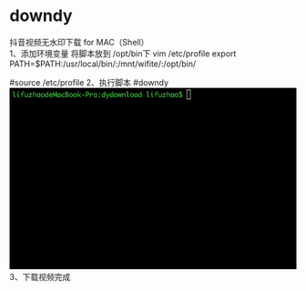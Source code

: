 # downdy
抖音视频无水印下载 for MAC（Shell）
</br>
1、添加环境变量
将脚本放到 /opt/bin下
vim /etc/profile
export PATH=$PATH:/usr/local/bin/:/mnt/wifite/:/opt/bin/

#source /etc/profile
2、执行脚本
#downdy
![image](https://github.com/zgwdg/downdy/blob/master/downdy-%E4%BD%BF%E7%94%A8%E7%A4%BA%E4%BE%8B.gif)
3、下载视频完成
